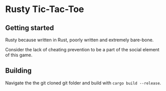 # Rusty Tic-Tac-Toe



## Getting started
Rusty because written in Rust, poorly written and extremely bare-bone.

Consider the lack of cheating prevention to be a part of the social element of this game.

## Building
Navigate the the git cloned git folder and build with `cargo build --release`.
